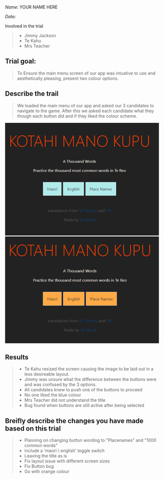 _Name:_ YOUR NAME HERE

_Date:_ 

Involved in the trial
>- Jimmy Jackson
>- Te Kahu
>- Mrs Teacher

## Trial goal:
> To Ensure the main menu screen of our app was intuative to use and aesthetically pleasing, present two colour options. 


## Describe the trail
> We loaded the main menu of our app and asked our 3 candidates to navigate to the game. After this we asked each candidate what they though each button did and if they liked the colour scheme. 

![main_menu](main_menu.png)
![main_menu](menu_orange.png)

## Results
> - Te Kahu resized the screen causing the image to be laid out in a less desireable layout. 
> - Jimmy was unsure what the difference between the buttons were and was confused by the 3 options. 
> - All candidates knew to push one of the buttons to proceed
> - No one liked the blue colour
> - Mrs Teacher did not understand the title
> - Bug found when buttons are still active after being selected

## Breifly describe the changes you have made based on this trial
> - Planning on changing button wording to "Placenames" and "1000 common words"  
> - include a 'maori \ english' toggle switch
> - Leaving the title as is
> - Fix layout issue with different screen sizes
> - Fix Button bug
> - Go with orange colour